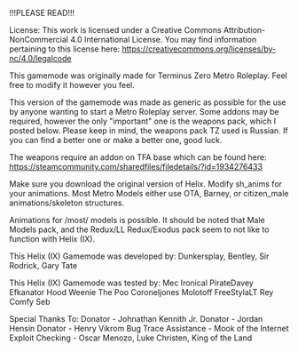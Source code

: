 !!!PLEASE READ!!!

License: This work is licensed under a Creative Commons Attribution-NonCommercial 4.0 International License. You may find information pertaining to this license here: https://creativecommons.org/licenses/by-nc/4.0/legalcode

This gamemode was originally made for Terminus Zero Metro Roleplay. Feel free to modify it however you feel.

This version of the gamemode was made as generic as possible for the use by anyone wanting to start a Metro Roleplay server. Some addons may be required, however the only "important" one is the weapons pack, which I posted below. Please keep in mind, the weapons pack TZ used is Russian. If you can find a better one or make a better one, good luck.

The weapons require an addon on TFA base which can be found here: https://steamcommunity.com/sharedfiles/filedetails/?id=1934276433

Make sure you download the original version of Helix. Modify sh_anims for your animations. Most Metro Models either use OTA, Barney, or citizen_male animations/skeleton structures.

Animations for /most/ models is possible. It should be noted that Male Models pack, and the Redux/LL Redux/Exodus pack seem to not like to function with Helix (IX).

This Helix (IX) Gamemode was developed by: Dunkersplay, Bentley, Sir Rodrick, Gary Tate

This Helix (IX) Gamemode was tested by: Mec Ironical PirateDavey Efkanator Hood Weenie The Poo Coroneljones Molotoff FreeStylaLT Rey Comfy Seb

Special Thanks To: Donator - Johnathan Kennith Jr. Donator - Jordan Hensin Donator - Henry Vikrom Bug Trace Assistance - Mook of the Internet Exploit Checking - Oscar Menozo, Luke Christen, King of the Land
